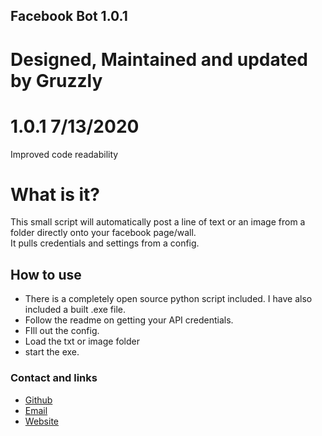 ## Facebook Bot 1.0.1
# Designed, Maintained and updated by Gruzzly

# 1.0.1 7/13/2020
Improved code readability

# What is it?
This small script will automatically post a line of text or an image from a folder directly onto your facebook page/wall.<br/>
It pulls credentials and settings from a config.

## How to use
- There is a completely open source python script included. I have also included a built .exe file.
- Follow the readme on getting your API credentials.
- FIll out the config.
- Load the txt or image folder
- start the exe.






### Contact and links
- [Github](https://github.com/Gruzzly-bear)
- [Email](mailto:gruzzly-bear@outlook.com?subject=Hey%20There!)
- [Website](https://gruzzly.co)


